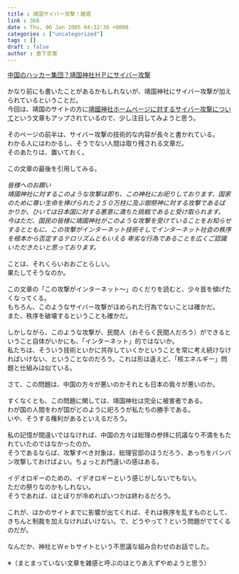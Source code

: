 ```yaml
---
title : 靖国サイバー攻撃！雑感
link : 368
date : Thu, 06 Jan 2005 04:32:36 +0000
categories : ["uncategorized"]
tags : []
draft : false
author : 倉下忠憲
---
```


<A HREF="http://www.yomiuri.co.jp/politics/news/20050106ia02.htm" TARGET="_blank">中国のハッカー集団？靖国神社ＨＰにサイバー攻撃</A><BR><BR>かなり前にも書いたことがあるかもしれないが、靖国神社にサイバー攻撃が加えられているということだ。<BR>今回は、靖国のサイトの方に<A HREF="http://www.yasukuni.or.jp/annai/index.html" TARGET="_blank">靖國神社ホームページに対するサイバー攻撃について</A>という文章もアップされているので、少し注目してみようと思う。<BR><BR>そのページの前半は、サイバー攻撃の技術的な内容が長々と書かれている。<BR>わかる人にはわかるし、そうでない人間は取り残される文章だ。<BR>そのあたりは、置いておく。<BR><BR>この文章の最後を引用してみる。<BR><BR><I>皆様へのお願い <BR>靖國神社に対するこのような攻撃は即ち、この神社にお祀りしております、国家のために尊い生命を捧げられた２５０万柱に及ぶ御祭神に対する攻撃であるばかりか、ひいては日本国に対する悪意に満ちた挑戦であると受け取られます。<BR>今はただ、国民の皆様に靖國神社がこのような攻撃を受けていることをお知らせするとともに、この攻撃がインターネット技術そしてインターネット社会の秩序を根本から否定するテロリズムともいえる 卑劣な行為であることを広くご認識いただきたいと思っております。</I><BR><BR>ことは、それくらいおおごとらしい。<BR>果たしてそうなのか。<BR><BR>この文章の「この攻撃がインターネット～」のくだりを読むと、少々首を傾げたくなってくる。<BR>もちろん、このようなサイバー攻撃がほめられた行為でないことは確かだ。<BR>また、秩序を破壊するということも確かだ。<BR><BR>しかしながら、このような攻撃が、民間人（おそらく民間人だろう）ができるということ自体がいかにも、「インターネット」的ではないか。<BR>私たちは、そういう技術といかに共存していくかということを常に考え続けなければいけない、ということなのだろう。これは形は違えど、「核エネルギー」問題と仕組みは似ている。<BR><BR>さて、この問題は、中国の方々が悪いのかそれとも日本の我々が悪いのか。<BR><BR>すくなくとも、この問題に関しては、靖国神社は完全に被害者である。<BR>わが国の人間をわが国がどのように祀ろうが私たちの勝手である。<BR>いや、そうする権利があるといえるだろう。<BR><BR>私の記憶が間違いではなければ、中国の方々は総理の参拝に抗議なり不満をもたれていたのではなかったのか。<BR>そうであるならば、攻撃すべき対象は、総理官邸のほうだろう、あっちをバンバン攻撃しておけばよい。ちょっとお門違いの感はある。<BR><BR>イデオロギーのための、イデオロギーという感じがしないでもない。<BR>ただの祭りなのかもしれない。<BR>そうであれば、ほとぼりが冷めればいつかは終わるだろう。<BR><BR>これが、ほかのサイトまでに影響が出てくれば、それは秩序を乱すものとして、きちんと制裁を加えなければいけない。で、どうやって？という問題がでてくるのだが。<BR><BR>なんだか、神社とＷｅｂサイトという不思議な組み合わせのお話でした。<BR><BR>※（まとまっていない文章を雑感と呼ぶのはとりあえずやめようと思う）<br><br>
